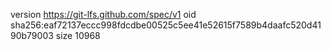 version https://git-lfs.github.com/spec/v1
oid sha256:eaf72137eccc998fdcdbe00525c5ee41e52615f7589b4daafc520d4190b79003
size 10968
